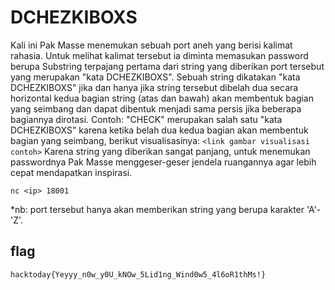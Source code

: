 # DCHEZKIBOXS
  Kali ini Pak Masse menemukan sebuah port aneh yang berisi kalimat rahasia.
  Untuk melihat kalimat tersebut ia diminta memasukan password berupa Substring terpajang pertama dari string yang diberikan port tersebut yang merupakan "kata DCHEZKIBOXS".
  Sebuah string dikatakan "kata DCHEZKIBOXS" jika dan hanya jika string tersebut dibelah dua secara horizontal kedua bagian string (atas dan bawah) akan membentuk bagian yang seimbang dan dapat dibentuk menjadi sama persis jika beberapa bagiannya dirotasi.
  Contoh: "CHECK" merupakan salah satu "kata DCHEZKIBOXS" karena ketika belah dua kedua bagian akan membentuk bagian yang seimbang, berikut visualisasinya: `<link gambar visualisasi contoh>`
Karena string yang diberikan sangat panjang, untuk menemukan passwordnya Pak Masse menggeser-geser jendela ruangannya agar lebih cepat mendapatkan inspirasi.

`nc <ip> 18001`

*nb: port tersebut hanya akan memberikan string yang berupa karakter 'A'-'Z'.

## flag
`hacktoday{Yeyyy_n0w_y0U_kNOw_5Lid1ng_Wind0w5_4l6oR1thMs!}`
